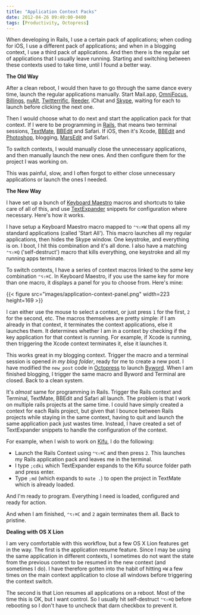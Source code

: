 ```yaml
---
title: "Application Context Packs"
date: 2012-04-26 09:49:00-0400
tags: [Productivity, Octopress]
---
```


When developing in Rails, I use a certain pack of applications; when coding for iOS, I use a different pack of applications; and when in a blogging context, I use a third pack of applications. And then there is the regular set of applications that I usually leave running. Starting and switching between these contexts used to take time, until I found a better way.

**The Old Way**

After a clean reboot, I would then have to go through the same dance every time, launch the regular applications manually. Start Mail.app, [OmniFocus](http://www.omnigroup.com/products/omnifocus/), [Billings](http://www.marketcircle.com/billings/), [nvAlt](http://brettterpstra.com/project/nvalt/), [Twitterrific](http://iconfactory.com/software/twitterrific), [Reeder](http://reederapp.com/), iChat and [Skype](http://www.skype.com/), waiting for each to launch before clicking the next one.

Then I would choose what to do next and start the application pack for that context. If I were to be programming in [Rails](https://rubyonrails.org/), that means two terminal sessions, [TextMate](http://macromates.com/), [BBEdit](http://www.barebones.com/products/bbedit/index.html) and Safari. If iOS, then it's Xcode, [BBEdit](http://www.barebones.com/products/bbedit/index.html) and [Photoshop](http://www.photoshop.com/), blogging, [MarsEdit](http://www.red-sweater.com/marsedit/) and Safari.

To switch contexts, I would manually close the unnecessary applications, and then manually launch the new ones. And then configure them for the project I was working on.

This was painful, slow, and I often forgot to either close unnecessary applications or launch the ones I needed.

**The New Way**

I have set up a bunch of [Keyboard Maestro](http://www.keyboardmaestro.com/main/) macros and shortcuts to take care of all of this, and use [TextExpander](http://smilesoftware.com/TextExpander/) snippets for configuration where necessary. Here's how it works.

I have setup a Keyboard Maestro macro mapped to `⌃⌥⇧⌘W` that opens all my standard applications (called 'Start All'). This macro launches all my regular applications, then hides the Skype window. One keystroke, and everything is on. I boot, I hit this combination and it's all done. I also have a matching `⌃⌥⇧⌘Q` ('self-destruct') macro that kills everything, one keystroke and all my running apps terminate.

To switch contexts, I have a series of context macros linked to the *same* key combination `⌃⌥⇧⌘C`. In Keyboard Maestro, if you use the same key for more than one macro, it displays a panel for you to choose from.  Here's mine:

{{< figure src="images/application-context-panel.png" width=223 height=169 >}}

I can either use the mouse to select a context, or just press `1` for the first, `2` for the second, etc. The macros themselves are pretty simple: if I am already in that context, it terminates the context applications, else it launches them. It determines whether I am in a context by checking if the key application for that context is running. For example, if Xcode is running, then triggering the Xcode context terminates it, else it launches it.

This works great in my blogging context. Trigger the macro and a terminal session is opened *in my blog folder*, ready for me to create a new post. I have modified the `new_post` code in [Octopress](http://octopress.org/) to launch [Byword](http://bywordapp.com/). When I am finished blogging, I trigger the same macro and Byword and Terminal are closed. Back to a clean system.

It's *almost* same for programming in Rails. Trigger the Rails context and Terminal, TextMate, BBEdit and Safari all launch. The problem is that I work on multiple rails projects at the same time. I could have simply created a context for each Rails project, but given that I bounce between Rails projects while staying in the same context, having to quit and launch the same application pack just wastes time. Instead, I have created a set of TextExpander snippets to handle the configuration of the context.

For example, when I wish to work on [Kifu](http://www.kifuapp.com/), I do the following:

* Launch the Rails Context using `⌃⌥⇧⌘C` and then press `2`. This launches my Rails application pack and leaves me in the terminal.
* I type `;cdki` which TextExpander expands to the Kifu source folder path and press enter.
* Type `;md` (which expands to `mate .`) to open the project in TextMate which is already loaded.

And I'm ready to program. Everything I need is loaded, configured and ready for action.

And when I am finished, `⌃⌥⇧⌘C` and `2` again terminates them all. Back to pristine.

**Dealing with OS X Lion**

I am very comfortable with this workflow, but a few OS X Lion features get in the way. The first is the application resume feature. Since I may be using the same application in different contexts, I sometimes do not want the state from the previous context to be resumed in the new context (and sometimes I do). I have therefore gotten into the habit of hitting `⌘W` a few times on the main context application to close all windows before triggering the context switch.

The second is that Lion resumes all applications on a reboot. Most of the time this is OK, but I want control. So I usually hit self-destruct `⌃⌥⇧⌘Q` before rebooting so I don't have to uncheck that darn checkbox to prevent it.
